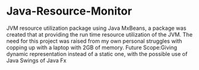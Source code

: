 # Java-Resource-Monitor
JVM resource utilization package using Java MxBeans, a package was created that at providing the run time resource utilization of the JVM. The need for this project was raised from my own personal struggles with copping up with a laptop with 2GB of memory. Future Scope:Giving dynamic representation instead of a static one, with the possible use of Java Swings of Java Fx
